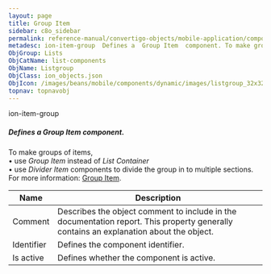 ```yaml
---
layout: page
title: Group Item
sidebar: c8o_sidebar
permalink: reference-manual/convertigo-objects/mobile-application/components/list-components/group-item/
metadesc: ion-item-group  Defines a  Group Item  component. To make groups of items,  • use  Group Item  instead of  List Container   • use  Divider Item  compo
ObjGroup: Lists
ObjCatName: list-components
ObjName: Listgroup
ObjClass: ion_objects.json
ObjIcon: /images/beans/mobile/components/dynamic/images/listgroup_32x32.png
topnav: topnavobj
---
```

ion-item-group<br/>

##### Defines a <i>Group Item</i> component.<br/>
To make groups of items,<br/>
 • use <i>Group Item</i> instead of <i>List Container</i><br/>
 • use <i>Divider Item</i> components to divide the group in to multiple sections.<br/>
 For more information: <a href='https://ionicframework.com/docs/v3/components/#list-dividers'>Group Item</a>.

Name | Description 
--- | ---
Comment | Describes the object comment to include in the documentation report.  This property generally contains an explanation about the object. 
Identifier | Defines the component identifier.  
Is active | Defines whether the component is active. 

